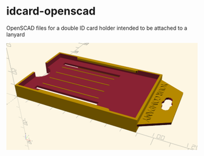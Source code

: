 # idcard-openscad
OpenSCAD files for a double ID card holder intended to be attached to a lanyard

![rendered holder](https://github.com/dmcbane/idcard-openscad/blob/main/passCardDouble.png?raw=true)
